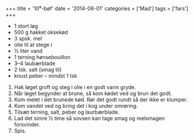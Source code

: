 +++
title = '10⁶-bøf'
date = '2014-06-01'
categories = ['Mad']
tags = ['fars']
+++

* 1 stort løg
* 500 g hakket oksekød
* 3 spsk. mel
* olie til at stege i
* ½ liter vand
* 1 terning hønsebouillon
* 3–4 laubærblade
* 2 tsk. salt (smag til)
* knust peber – mindst 1 tsk

1. Hak løget groft og steg i olie i en godt varm gryde.
2. Når løget begynder at brune, så kom kødet ved og brun det godt.
3. Kom melet i det brunede kød. Rør det godt rundt så der ikke er klumper.
4. Kom vandet ved og bring det i kog under omrøring.
5. Tilsæt terning, salt, peber og laurbærblade.
6. Lad det simre ½ time så sovsen kan tage smag og melsmagen forsvinder.
7. Spis.
